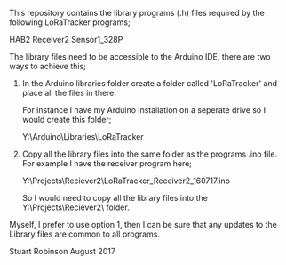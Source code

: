 This repository contains the library programs (.h) files required by the following LoRaTracker programs;

HAB2
Receiver2
Sensor1_328P


The library files need to be accessible to the Arduino IDE, there are two ways to achieve this;


1. In the Arduino libraries folder create a folder called 'LoRaTracker' and place all the files in there. 

	For instance I have my Arduino installation on a seperate drive so I would create this folder;

	Y:\Arduino\Libraries\LoRaTracker



2. Copy all the library files into the same folder as the programs .ino file. For example I have 
	the receiver program here;

	Y:\Projects\Reciever2\LoRaTracker_Receiver2_160717.ino

	So I would need to copy all the library files into the Y:\Projects\Reciever2\ folder.



Myself, I prefer to use option 1, then I can be sure that any updates to the Library files are common
to all programs. 



Stuart Robinson
August 2017